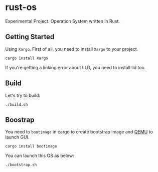 # rust-os

Experimental Project. Operation System written in Rust.

## Getting Started

Using `Xargo`. First of all, you need to install `Xargo` to your project.

```
cargo install Xargo
```

If you're getting a linking error about LLD, you need to install lld too.

## Build

Let's try to build:

```
./build.sh
```

## Boostrap

You need to `bootimage` in cargo to create bootstrap image and [QEMU](https://www.qemu.org/) to launch GUI.

```
cargo install bootimage
```

You can launch this OS as below:

```
./bootstrap.sh
```
